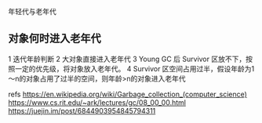 年轻代与老年代

## 对象何时进入老年代 

1 迭代年龄判断
2 大对象直接进入老年代
3 Young GC 后 Survivor 区放不下，按照一定的优先级，将对象放入老年代。
4 Survivor 区空间占用过半，假设年龄为1～n的对象占用了过半的空间，则年龄>n的对象进入老年代






refs
https://en.wikipedia.org/wiki/Garbage_collection_(computer_science)
https://www.cs.rit.edu/~ark/lectures/gc/08_00_00.html
https://juejin.im/post/6844903954845794311
